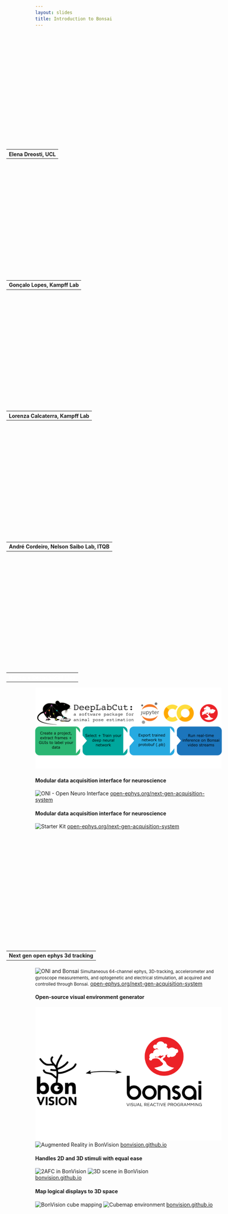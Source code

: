 ```yaml
---
layout: slides
title: Introduction to Bonsai
---
```


<section data-markdown data-separator="^\n---\n$" data-separator-vertical="^\n--\n$">
<script type="text/template">

![Bonsai](./assets/images/bonsai-lettering.svg)

### A Visual Language for  
### Scientific Experimentation
<table style="width: 100%;">
  <tr>
    <td width="33%" align="center" style="vertical-align:middle">Gonçalo Lopes</td>
    <td width="33%" align="center" style="vertical-align:top"><a href="https://bonsai-rx.org"><strong>bonsai-rx.org</strong></a></td>
    <td width="33%" align="center" style="vertical-align:middle"><a href="https://neurogears.org"><img alt="NeuroGEARS" src="./assets/images/neurogears.svg"/></a></td>
  </tr>
</table>

---

### Biology and rapid prototyping

On the nature of experimental tools:

* Accessible
<!-- .element: class="fragment" data-fragment-index="1" -->
<!-- Accessible both in the sense that everyone can use... (so many walks of life in neuroscience) -->
<!-- ... but also in the sense that they can be understood. (using a tool with understanding is transformative) -->
* Forward-thinking
<!-- .element: class="fragment" data-fragment-index="2" -->
<!--  We want our tools to push the bar of what we can measure... (vastly underpowered tools) -->
<!--  ... but equally importantly we want them to challenge and surprise us. (surprise is the basis of discovery) -->
* Versatile
<!-- .element: class="fragment" data-fragment-index="3" -->
<!--  We need to combine tools in all sorts of ways... (crazy neuro experiments) -->
<!--  ... but also be inclusive to modifications and new demands -->

---

<!-- .element: data-transition="default fade-out" -->
![Bonsai in systems neuroscience](./assets/images/bonsai-open.svg)

--

<!-- .element: data-transition="fade-in none" -->
![Devices compatible with Bonsai](./assets/images/bonsai-devices.svg)

--

<!-- .element: data-transition="none" -->
![Devices compatible with Bonsai](./assets/images/bonsai-applications.svg)

</script>
</section>

<!-- Raw HTML for embedded iframe backgrounds -->
<section data-background="#000000">
    <section data-markdown data-separator="^\n---\n$" data-separator-vertical="^\n--\n$">
    <script type="text/template">## Applications</script>
    </section>
    <section data-background-iframe="https://www.youtube.com/embed/4q9mFkZ3J_g?controls=0&amp;enablejsapi=1&amp;autoplay=1&amp;loop=1&amp;playlist=4q9mFkZ3J_g&amp;showinfo=0&amp;rel=0&amp;html5=1">
      <table style="height: 20%; margin-top: 65%; margin-left: -78px;">
        <tr><th>Elena Dreosti, UCL</th></tr>
      </table>
    </section>
    <section data-background-iframe="https://www.youtube.com/embed/wwU6TzUJxNU?controls=0&amp;enablejsapi=1&amp;autoplay=1&amp;loop=1&amp;playlist=wwU6TzUJxNU&amp;showinfo=0&amp;rel=0&amp;html5=1">
      <table style="height: 20%; margin-top: 65%; margin-left: -78px;">
        <tr><th>Gonçalo Lopes, Kampff Lab</th></tr>
      </table>
    </section>
    <section data-background-iframe="https://www.youtube.com/embed/qXqAXgXJPmo?controls=0&amp;enablejsapi=1&amp;autoplay=1&amp;showinfo=0&amp;rel=0&amp;html5=1">
      <table style="height: 20%; margin-top: 65%; margin-left: -78px;">
        <tr><th>Lorenza Calcaterra, Kampff Lab</th></tr>
      </table>
    </section>
    <section data-background-iframe="https://www.youtube.com/embed/nH41R0_RUgc?controls=0&amp;enablejsapi=1&amp;autoplay=1&amp;loop=1&amp;playlist=nH41R0_RUgc&amp;showinfo=0&amp;rel=0&amp;html5=1">
      <table style="height: 20%; margin-top: 65%; margin-left: -78px;">
        <tr><th>André Cordeiro, Nelson Saibo Lab, ITQB</th></tr>
      </table>
    </section>
</section>

<!-- Raw HTML for embedded iframe backgrounds -->
<section>
  <section data-background-iframe="https://www.youtube.com/embed/0aachcS0CUY?controls=0&amp;enablejsapi=1&amp;autoplay=1&amp;loop=1&amp;playlist=wwU6TzUJxNU&amp;showinfo=0&amp;rel=0&amp;html5=1">
    <table style="height: 20%; margin-top: 65%; margin-left: -78px; color: white;">
      <tr><th>Bonsai + DeepLabCut Live</th></tr>
    </table>
  </section>
  <section>
    <img src="./assets/images/bonsai-dlc.svg" alt="DLC Pipeline">
  </section>
</section>

<section data-markdown data-separator="^\n---\n$" data-separator-vertical="^\n--\n$">
<script type="text/template">

#### Hardware sync all devices on acquisition
![Harp-Bonsai](./assets/images/bonsai-harp.svg)
![Clock Synchronizer](https://lh5.googleusercontent.com/j6odihyk6Hp5gVbMj7yJNQqLA-4wgTrgkOyixvtUIqyqj7maJgsyrJxNdpJu0ox1FZf3GYiIhd6zdY1Rd5vvfEFJrF9Til-h2eqQ4ZYH4PRNqgOLeA=w371)

Clock deviation: ± 44 µs

</script>
</section>

<!-- Raw HTML for embedded iframe backgrounds -->
<section>
  <section data-transition="fade-out fade-in">
    <h4>Modular data acquisition interface for neuroscience</h4>
    <img src="https://images.squarespace-cdn.com/content/v1/53039db8e4b0649958e13c7b/1574273113210-4CX9F2C8RR2CVILOW4VQ/ke17ZwdGBToddI8pDm48kGuuwVLPS_RP0tQbXFCYQD0UqsxRUqqbr1mOJYKfIPR7LoDQ9mXPOjoJoqy81S2I8N_N4V1vUb5AoIIIbLZhVYwL8IeDg6_3B-BRuF4nNrNcQkVuAT7tdErd0wQFEGFSnDI_fzWSjG-nTaKLKwXhqxN-PosbykKAe4VpyL0BddSzrVR2hKTmxZKiCvfb0xUQVA/common_interface_header.png?format=1500w" alt="ONI - Open Neuro Interface" />
    <a href="https://open-ephys.org/next-gen-acquisition-system">open-ephys.org/next-gen-acquisition-system</a>
  </section>
  <section data-transition="fade-out fade-in">
    <h4>Modular data acquisition interface for neuroscience</h4>
    <img src="https://images.squarespace-cdn.com/content/v1/53039db8e4b0649958e13c7b/1574733798710-FEMR4HF1R5I4J8BX8UEB/ke17ZwdGBToddI8pDm48kA47qaxzGU3oa60Mv3IrElh7gQa3H78H3Y0txjaiv_0fDoOvxcdMmMKkDsyUqMSsMWxHk725yiiHCCLfrh8O1z4YTzHvnKhyp6Da-NYroOW3ZGjoBKy3azqku80C789l0hGaawTDWlunVGEFKwsEdnE_ZbuhWuTjDl9Hn0Vaidb23CyzgPgNZ_l0zINYXrCLdg/image%2B%25283%2529.jpg?format=1500w" alt="Starter Kit">
    <a href="https://open-ephys.org/next-gen-acquisition-system">open-ephys.org/next-gen-acquisition-system</a>
  </section>
  <section data-background-iframe="https://www.youtube.com/embed/8xC404aTSUo?controls=0&amp;enablejsapi=1&amp;autoplay=1&amp;loop=1&amp;playlist=wwU6TzUJxNU&amp;showinfo=0&amp;rel=0&amp;html5=1">
    <table style="height: 20%; margin-top: 65%; margin-left: -78px;">
      <tr><th>Next gen open ephys 3d tracking</th></tr>
    </table>
  </section>
  <section>
    <h4></h4>
    <img src="https://images.squarespace-cdn.com/content/v1/53039db8e4b0649958e13c7b/1563647325514-888R4JTXR232PAGYQT0U/ke17ZwdGBToddI8pDm48kB3IFERSih8gSc9gwbTEaQN7gQa3H78H3Y0txjaiv_0fDoOvxcdMmMKkDsyUqMSsMWxHk725yiiHCCLfrh8O1z4YTzHvnKhyp6Da-NYroOW3ZGjoBKy3azqku80C789l0qwNYAhhCBGzdWC7lMoYU-ya3ojHJMwcNa85ssvbLJl-kO2cj3f-oxvdCV5LnVd2Cw/image-asset.png?format=750w" alt="ONI and Bonsai">
    <small>Simultaneous 64-channel ephys, 3D-tracking, accelerometer and gyroscope measurements, and optogenetic and electrical stimulation, all acquired and controlled through Bonsai.</small>
    <a href="https://open-ephys.org/next-gen-acquisition-system">open-ephys.org/next-gen-acquisition-system</a>
  </section>
</section>

<!-- Raw HTML for embedded iframe backgrounds -->
<section>
  <section data-transition="fade-out fade-in">
    <h4>Open-source visual environment generator</h4>
    <img src="./assets/images/bonsai-bonvision.svg" alt="BonVision-Bonsai" />
    <img src="https://bonvision.github.io/assets/Images/Demos/DemoAR_v3.gif" width="50%" alt="Augmented Reality in BonVision" />
    <a href="https://bonvision.github.io/">bonvision.github.io</a>
  </section>
  <section data-transition="fade-out fade-in">
    <h4>Handles 2D and 3D stimuli with equal ease</h4>
    <img src="https://bonvision.github.io/assets/Images/Demos/2AFC.gif" alt="2AFC in BonVision" width="45%" />
    <img src="https://bonvision.github.io/assets/Images/DemoGIFs/MonkeyGrating.gif" alt="3D scene in BonVision" width="45%" /><br>
    <a href="https://bonvision.github.io/">bonvision.github.io</a>
  </section>
  <section>
    <h4>Map logical displays to 3D space</h4>
    <img src="https://bonvision.github.io/assets/Images/DisplayLogic/CubeMapSkybox.png" alt="BonVision cube mapping" width="45%" />
    <img src="https://bonvision.github.io/assets/Images/DisplayLogic/CubemapEnvironment.gif" alt="Cubemap environment" width="45%" />
    <a href="https://bonvision.github.io/">bonvision.github.io</a>
  </section>
</section>

<section data-markdown data-separator="^\n---\n$" data-separator-vertical="^\n--\n$">
<script type="text/template">

![Bonsai workflow editor](./assets/images/editor.jpg)

---

<!-- .element: data-transition="default none" -->
#### A metaphor for observable sequences

<img alt="Nasa twitter account" src="./assets/images/nasatwitter.jpg" width="400"/>

--

<!-- .element: data-transition="none" -->
#### A metaphor for observable sequences

<img alt="Webcam twitter account" src="./assets/images/webcamtwitter.jpg" width="400"/>

---

<!-- .element: data-transition="default none" -->
![Workflow](./assets/images/cameracapture.svg)
<!-- .element: style="display: inline-block; vertical-align: middle;" -->
![Marble diagram](./assets/images/framepicker-marblecanvas.svg)
<!-- .element: style="display: inline-block; vertical-align: middle;" -->

--

<!-- .element: data-transition="default none" -->
![Workflow](./assets/images/graycam.svg)
<!-- .element: style="display: inline-block; vertical-align: middle;" -->
![Marble diagram](./assets/images/graycam-marble.svg)
<!-- .element: class="fragment" style="display: inline-block; vertical-align: middle;" -->

--

<!-- .element: data-transition="default none" -->
![Workflow](./assets/images/framepicker-key.svg)
<!-- .element: style="display: inline-block; vertical-align: middle;" -->
![Marble diagram](./assets/images/framepicker-marblecanvas.svg)
<!-- .element: style="display: inline-block; vertical-align: middle;" -->

--

<!-- .element: data-transition="default none" -->
![Workflow](./assets/images/framepicker-capture.svg)
<!-- .element: style="display: inline-block; vertical-align: middle;" -->
![Marble diagram](./assets/images/cameracapture-marble.svg)
<!-- .element: style="display: inline-block; vertical-align: middle;" -->

--

<!-- .element: data-transition="none" -->
![Workflow](./assets/images/framepicker-grayscale.svg)
<!-- .element: style="display: inline-block; vertical-align: middle;" -->
![Marble diagram](./assets/images/grayscalefile.svg)
<!-- .element: style="display: inline-block; vertical-align: middle;" -->

--

<!-- .element: data-transition="none" -->
![Workflow](./assets/images/framepicker-grayscale.svg)
<!-- .element: style="display: inline-block; vertical-align: middle;" -->
![Marble diagram](./assets/images/grayscaletransform.svg)
<!-- .element: style="display: inline-block; vertical-align: middle;" -->

--

<!-- .element: data-transition="none" -->
![Workflow](./assets/images/framepicker-sample.svg)
<!-- .element: style="display: inline-block; vertical-align: middle;" -->
![Marble diagram](./assets/images/sample.svg)
<!-- .element: style="display: inline-block; vertical-align: middle;" -->

--

<!-- .element: data-transition="none" -->
![Workflow](./assets/images/framepicker-saveimage.svg)
<!-- .element: style="display: inline-block; vertical-align: middle;" -->
![Marble diagram](./assets/images/saveimage.svg)
<!-- .element: style="display: inline-block; vertical-align: middle;" -->

--

<!-- .element: data-transition="none" -->
![Workflow](./assets/images/framepicker-saveimage.svg)
<!-- .element: style="display: inline-block; vertical-align: middle;" -->
![Marble diagram](./assets/images/saveimagesink.svg)
<!-- .element: style="display: inline-block; vertical-align: middle;" -->

--

<!-- .element: data-transition="none" -->
![Workflow](./assets/images/framepicker-key.svg)
<!-- .element: style="display: inline-block; vertical-align: middle;" -->
![Marble diagram](./assets/images/framepicker-marblecanvas.svg)
<!-- .element: style="display: inline-block; vertical-align: middle;" -->

--

<!-- .element: data-transition="none" -->
![Workflow](./assets/images/framepicker.svg)
<!-- .element: style="display: inline-block; vertical-align: middle;" -->
![Marble diagram](./assets/images/conditionkey.svg)
<!-- .element: class="fragment" style="display: inline-block; vertical-align: middle;" -->

---

<!-- .element: data-transition="default none" -->
##### Operator Categories

![Operator categories](./assets/images/categories-simple.svg)
<!-- .element: style="padding: 30px; display: inline-block; vertical-align: middle;" -->

--

<!-- .element: data-transition="none" -->
##### Operator Categories

![Operator categories](./assets/images/categories.svg)
<!-- .element: style="padding: 30px; display: inline-block; vertical-align: middle;" -->

---

###### Skip

![Skip](./assets/images/skip.svg)

---

###### Take

![Take](./assets/images/take.svg)

---

###### SkipUntil

![SkipUntil](./assets/images/skipuntil.svg)

---

###### TakeUntil

![TakeUntil](./assets/images/takeuntil.svg)

---

###### CombineLatest

![CombineLatest](./assets/images/combinelatest.svg)

---

###### Zip

![Zip](./assets/images/zip.svg)

---

<!-- .element: data-transition="default none" -->
###### Transform

![Transform](./assets/images/transform.svg)

--

<!-- .element: data-transition="default none" -->
###### Select

![Select](./assets/images/select.svg)

--

<!-- .element: data-transition="none default" -->
###### SelectMany

![SelectMany](./assets/images/selectmany.svg)

--

<!-- .element: data-transition="none default" -->
###### SelectMany: Play audio on cue

![SelectMany](./assets/images/selectmany-playsound-1.svg)

--

<!-- .element: data-transition="none default" -->
###### SelectMany: Play audio on cue

![SelectMany](./assets/images/selectmany-playsound-2.svg)

---

### Questions / Brainstorm

![Bonsai](./assets/images/bonsai-lettering.svg)

</script>
</section>